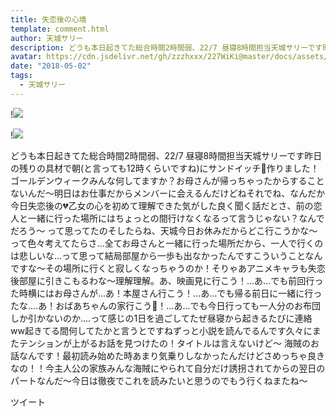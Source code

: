 ```yaml
---
title: 失恋後の心境
template: comment.html
author: 天城サリー
description: どうも本日起きてた総合時間2時間弱、22/7 昼寝8時間担当天城サリーです昨日の残りの具材で朝(と言っても12時くらいですね)にサンドイッチ🥪作りました！ゴールデンウィークみんな何してますか？お母さんが帰っち...
avatar: https://cdn.jsdelivr.net/gh/zzzhxxx/227WiKi@master/docs/assets/photo/avatar/sally.jpg
date: "2018-05-02"
tags:
  - 天城サリー
---
```


!![](https://cdn.jsdelivr.net/gh/227WiKi/227WiKi-image@master/blog-image/sally-2018-05-02_1.jpg)

!![](https://cdn.jsdelivr.net/gh/227WiKi/227WiKi-image@master/blog-image/sally-2018-05-02_2.jpg)


どうも本日起きてた総合時間2時間弱、22/7 昼寝8時間担当天城サリーです昨日の残りの具材で朝(と言っても12時くらいですね)にサンドイッチ🥪作りました！ゴールデンウィークみんな何してますか？お母さんが帰っちゃったからすることないんだ〜明日はお仕事だからメンバーに会えるんだけどねそれでね、なんだか今日失恋後の💔乙女の心を初めて理解できた気がした良く聞く話だとさ、前の恋人と一緒に行った場所にはちょっとの間行けなくなるって言うじゃない？なんでだろう〜 って思ってたのそしたらね、天城今日お休みだからどこ行こうかな〜って色々考えてたらさ...全てお母さんと一緒に行った場所だから、一人で行くのは悲しいな...って思って結局部屋から一歩も出なかったんですこういうことなんですな〜その場所に行くと寂しくなっちゃうのか！そりゃあアニメキャラも失恋後部屋に引きこもるわな〜理解理解。あ、映画見に行こう！...あ...でも前回行った時横にはお母さんが...あ！本屋さん行こう！...あ...でも帰る前日に一緒に行ったな....あ！おばあちゃんの家行こう👵！...あ...でも今日行っても一人分のお布団しか引かないのか....って感じの1日を過ごしてたぜ昼寝から起きるたびに連絡ww起きてる間何してたかと言うとですねずっと小説を読んでるんです久々にまたテンションが上がるお話を見つけたの！タイトルは言えないけど〜 海賊のお話なんです！最初読み始めた時あまり気乗りしなかったんだけどさめっちゃ良きなの！！今主人公の家族みんな海賊にやられて自分だけ誘拐されてからの翌日のパートなんだ〜今日は徹夜でこれを読みたいと思うのでもう行くねまたね〜


ツイート



